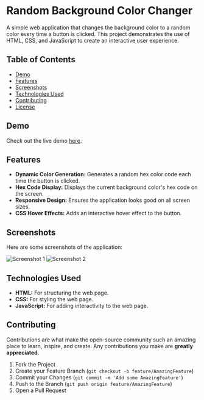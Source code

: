 # Random Background Color Changer

A simple web application that changes the background color to a random color every time a button is clicked. This project demonstrates the use of HTML, CSS, and JavaScript to create an interactive user experience.

## Table of Contents
- [Demo](#demo)
- [Features](#features)
- [Screenshots](#screenshots)
- [Technologies Used](#technologies-used)
- [Contributing](#contributing)
- [License](#license)

## Demo
Check out the live demo [here](https://surajkumar345678.github.io/Random-BG-Color-Changer/).

## Features
- **Dynamic Color Generation:** Generates a random hex color code each time the button is clicked.
- **Hex Code Display:** Displays the current background color's hex code on the screen.
- **Responsive Design:** Ensures the application looks good on all screen sizes.
- **CSS Hover Effects:** Adds an interactive hover effect to the button.

## Screenshots
Here are some screenshots of the application:

![Screenshot 1](https://surajkumar345678.github.io/Random-BG-Color-Changer/screenshot1.png)
![Screenshot 2](https://surajkumar345678.github.io/Random-BG-Color-Changer/screenshot2.png)

## Technologies Used
- **HTML:** For structuring the web page.
- **CSS:** For styling the web page.
- **JavaScript:** For adding interactivity to the web page.

## Contributing
Contributions are what make the open-source community such an amazing place to learn, inspire, and create. Any contributions you make are **greatly appreciated**.

1. Fork the Project
2. Create your Feature Branch (`git checkout -b feature/AmazingFeature`)
3. Commit your Changes (`git commit -m 'Add some AmazingFeature'`)
4. Push to the Branch (`git push origin feature/AmazingFeature`)
5. Open a Pull Request

